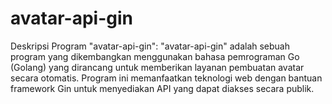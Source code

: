 # avatar-api-gin
 Deskripsi Program "avatar-api-gin":  "avatar-api-gin" adalah sebuah program yang dikembangkan menggunakan bahasa pemrograman Go (Golang) yang dirancang untuk memberikan layanan pembuatan avatar secara otomatis. Program ini memanfaatkan teknologi web dengan bantuan framework Gin untuk menyediakan API yang dapat diakses secara publik.
